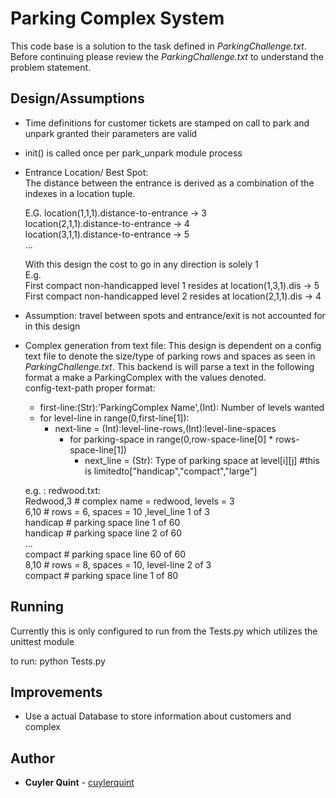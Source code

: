 # Parking Complex System

This code base is a solution to the task defined in *ParkingChallenge.txt*.
Before continuing please review the *ParkingChallenge.txt* to understand
the problem statement.

## Design/Assumptions
- Time definitions for customer tickets are stamped on call to park and unpark granted their parameters are valid
 

- init() is called once per park_unpark module process

- Entrance Location/ Best Spot:<br />
  The distance between the entrance is derived as a combination of the indexes in
  a location tuple.<br />

  E.G.  location(1,1,1).distance-to-entrance -> 3<br />
        location(2,1,1).distance-to-entrance -> 4<br />
        location(3,1,1).distance-to-entrance -> 5<br />
        ...

  With this design the cost to go in any direction is solely 1<br />
  E.g.<br />
  First compact non-handicapped level 1 resides at location(1,3,1).dis -> 5<br />
  First compact non-handicapped level 2 resides at location(2,1,1).dis -> 4

- Assumption: travel between spots and entrance/exit is not accounted for in this
  design

- Complex generation from text file:
  This design is dependent on a config text file to denote the size/type of parking
  rows and spaces as seen in *ParkingChallenge.txt*.  This backend is will parse
  a text in the following format a make a ParkingComplex with the values denoted. <br />
  config-text-path proper format: <br />
  * first-line:(Str):'ParkingComplex Name',(Int): Number of levels wanted
  * for level-line in range(0,first-line[1]):
     * next-line = (Int):level-line-rows,(Int):level-line-spaces 
         * for parking-space in range(0,row-space-line[0] * rows-space-line[1]) 
             * next_line = (Str): Type of parking space at level[i][j] #this is limitedto["handicap","compact","large"]

  e.g. : redwood.txt: <br />
  Redwood,3 # complex name = redwood, levels = 3 <br />
  6,10      # rows = 6, spaces = 10 ,level_line 1 of 3 <br />
  handicap  # parking space line 1 of 60 <br />
  handicap  # parking space line 2 of 60 <br />
  ...<br />
  compact   # parking space line 60 of 60<br />
  8,10      # rows = 8, spaces = 10, level-line 2 of 3<br />
  compact   # parking space line 1 of 80<br />


## Running
  Currently this is only configured to run from the Tests.py which utilizes the unittest module

  to run:
  python Tests.py

## Improvements
- Use a actual Database to store information about customers and complex
## Author
- **Cuyler Quint** - [cuylerquint](https://github.com/cuylerquint)
